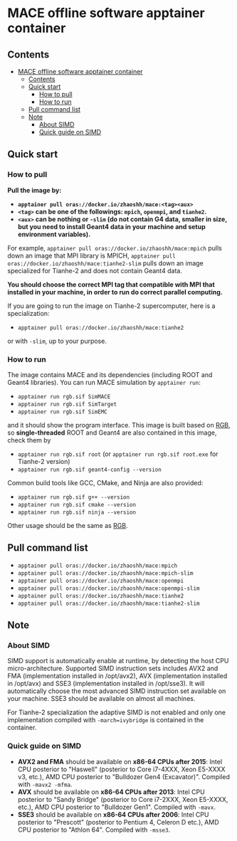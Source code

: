 # MACE offline software apptainer container

## Contents

- [MACE offline software apptainer container](#mace-offline-software-apptainer-container)
  - [Contents](#contents)
  - [Quick start](#quick-start)
    - [How to pull](#how-to-pull)
    - [How to run](#how-to-run)
  - [Pull command list](#pull-command-list)
  - [Note](#note)
    - [About SIMD](#about-simd)
    - [Quick guide on SIMD](#quick-guide-on-simd)

## Quick start

### How to pull

**Pull the image by:**

- **`apptainer pull oras://docker.io/zhaoshh/mace:<tag><aux>`**
- **`<tag>` can be one of the followings: `mpich`, `openmpi`, and `tianhe2`.**
- **`<aux>` can be nothing or `-slim` (do not contain G4 data, smaller in size, but you need to install Geant4 data in your machine and setup environment variables).**

For example, `apptainer pull oras://docker.io/zhaoshh/mace:mpich` pulls down an image that MPI library is MPICH, `apptainer pull oras://docker.io/zhaoshh/mace:tianhe2-slim` pulls down an image specialized for Tianhe-2 and does not contain Geant4 data.

**You should choose the correct MPI tag that compatible with MPI that installed in your machine, in order to run do correct parallel computing.** 

If you are going to run the image on Tianhe-2 supercomputer, here is a specialization:

- `apptainer pull oras://docker.io/zhaoshh/mace:tianhe2`

or with `-slim`, up to your purpose.

### How to run

The image contains MACE and its dependencies (including ROOT and Geant4 libraries).
You can run MACE simulation by `apptainer run`:

- `apptainer run rgb.sif SimMACE`
- `apptainer run rgb.sif SimTarget`
- `apptainer run rgb.sif SimEMC`

and it should show the program interface.
This image is built based on [RGB](https://hub.docker.com/r/zhaoshh/rgb), so **single-threaded** ROOT and Geant4 are also contained in this image, check them by

- `apptainer run rgb.sif root` (or `apptainer run rgb.sif root.exe` for Tianhe-2 version)
- `apptainer run rgb.sif geant4-config --version`

Common build tools like GCC, CMake, and Ninja are also provided:

- `apptainer run rgb.sif g++ --version`
- `apptainer run rgb.sif cmake --version`
- `apptainer run rgb.sif ninja --version`

Other usage should be the same as [RGB](https://hub.docker.com/r/zhaoshh/rgb).

## Pull command list

- `apptainer pull oras://docker.io/zhaoshh/mace:mpich`
- `apptainer pull oras://docker.io/zhaoshh/mace:mpich-slim`
- `apptainer pull oras://docker.io/zhaoshh/mace:openmpi`
- `apptainer pull oras://docker.io/zhaoshh/mace:openmpi-slim`
- `apptainer pull oras://docker.io/zhaoshh/mace:tianhe2`
- `apptainer pull oras://docker.io/zhaoshh/mace:tianhe2-slim`

## Note

### About SIMD

SIMD support is automatically enable at runtime, by detecting the host CPU micro-architecture. Supported SIMD instruction sets includes AVX2 and FMA (implementation installed in /opt/avx2), AVX (implementation installed in /opt/avx) and SSE3 (implementation installed in /opt/sse3).
It will automatically choose the most advanced SIMD instruction set available on your machine. SSE3 should be available on almost all machines.

For Tianhe-2 specialization the adaptive SIMD is not enabled and only one implementation compiled with `-march=ivybridge` is contained in the container.

### Quick guide on SIMD

- **AVX2 and FMA** should be available on **x86-64 CPUs after 2015**: Intel CPU posterior to "Haswell" (posterior to Core i7-4XXX, Xeon E5-XXXX v3, etc.), AMD CPU posterior to "Bulldozer Gen4 (Excavator)". Compiled with `-mavx2 -mfma`.
- **AVX** should be available on **x86-64 CPUs after 2013**: Intel CPU posterior to "Sandy Bridge" (posterior to Core i7-2XXX, Xeon E5-XXXX, etc.), AMD CPU posterior to "Bulldozer Gen1". Compiled with `-mavx`.
- **SSE3** should be available on **x86-64 CPUs after 2006**: Intel CPU posterior to "Prescott" (posterior to Pentium 4, Celeron D etc.), AMD CPU posterior to "Athlon 64". Compiled with `-msse3`.
